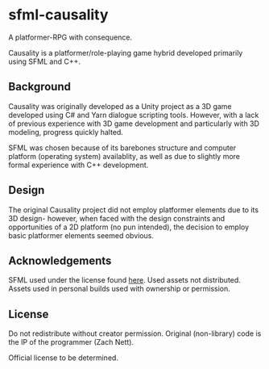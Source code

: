 # sfml-causality
A platformer-RPG with consequence.

Causality is a platformer/role-playing game hybrid developed primarily using SFML and C++.

## Background
Causality was originally developed as a Unity project as a 3D game developed using C# and Yarn dialogue scripting tools. However, with a lack of previous experience with 3D game development and particularly with 3D modeling, progress quickly halted.

SFML was chosen because of its barebones structure and computer platform (operating system) availablity, as well as due to slightly more formal experience with C++ development.

## Design
The original Causality project did not employ platformer elements due to its 3D design- however, when faced with the design constraints and opportunities of a 2D platform (no pun intended), the decision to employ basic platformer elements seemed obvious.

## Acknowledgements
SFML used under the license found [here](https://www.sfml-dev.org/license.php).
Used assets not distributed. Assets used in personal builds used with ownership or permission.

## License
Do not redistribute without creator permission. Original (non-library) code is the IP of the programmer (Zach Nett).

Official license to be determined.